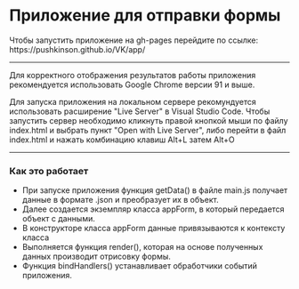 <h1>Приложение для отправки формы</h1>
<p>Чтобы запустить приложение на gh-pages перейдите по ссылке: https://pushkinson.github.io/VK/app/ <p>
<hr>
<p>Для корректного отображения результатов работы приложения рекомендуется использовать Google Chrome версии 91 и выше.</p>
<p>Для запуска приложения на локальном сервере рекомундуется использовать расширение "Live Server" в Visual Studio Code. Чтобы запустить сервер необходимо кликнуть правой кнопкой мыши по файлу index.html и выбрать пункт "Open with Live Server", либо перейти в файл index.html и нажать комбинацию клавиш Alt+L затем Alt+O</p>
<hr>
<h3>Как это работает</h3>
<ul>
  <li>При запуске приложения функция getData() в файле main.js получает данные в формате .json и преобразует их в объект.</li>
  <li>Далее создается экземпляр класса appForm, в который передается объект с данными.</li>
  <li>В конструкторе класса appForm данные привязываются к контексту класса</li>
  <li>Выполняется функция render(), которая на основе полученных данных производит отрисовку формы.</li>
  <li>Функция bindHandlers() устанавливает обработчики событий приложения.</li>
</ul>

